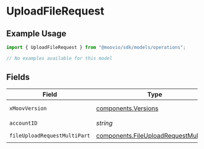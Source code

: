 # UploadFileRequest

## Example Usage

```typescript
import { UploadFileRequest } from "@moovio/sdk/models/operations";

// No examples available for this model
```

## Fields

| Field                                                                                          | Type                                                                                           | Required                                                                                       | Description                                                                                    |
| ---------------------------------------------------------------------------------------------- | ---------------------------------------------------------------------------------------------- | ---------------------------------------------------------------------------------------------- | ---------------------------------------------------------------------------------------------- |
| `xMoovVersion`                                                                                 | [components.Versions](../../models/components/versions.md)                                     | :heavy_minus_sign:                                                                             | Specify an API version.                                                                        |
| `accountID`                                                                                    | *string*                                                                                       | :heavy_check_mark:                                                                             | N/A                                                                                            |
| `fileUploadRequestMultiPart`                                                                   | [components.FileUploadRequestMultiPart](../../models/components/fileuploadrequestmultipart.md) | :heavy_check_mark:                                                                             | N/A                                                                                            |